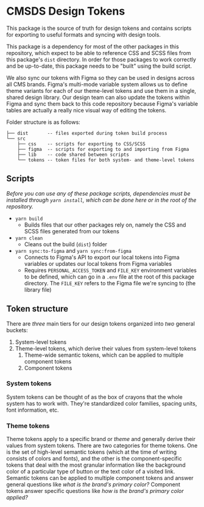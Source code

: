 # CMSDS Design Tokens

This package is the source of truth for design tokens and contains scripts for exporting to useful formats and syncing with design tools.

This package is a dependency for most of the other packages in this repository, which expect to be able to reference CSS and SCSS files from this package's `dist` directory. In order for those packages to work correctly and be up-to-date, this package needs to be "built" using the build script.

We also sync our tokens with Figma so they can be used in designs across all CMS brands. Figma's multi-mode variable system allows us to define theme variants for each of our theme-level tokens and use them in a single, shared design library. Our design team can also update the tokens within Figma and sync them back to this code repository because Figma's variable tables are actually a really nice visual way of editing the tokens.

Folder structure is as follows:

    ├── dist       -- files exported during token build process
    └── src
        ├── css    -- scripts for exporting to CSS/SCSS
        ├── figma  -- scripts for exporting to and importing from Figma
        ├── lib    -- code shared between scripts
        └── tokens -- token files for both system- and theme-level tokens

## Scripts

_Before you can use any of these package scripts, dependencies must be installed through `yarn install`, which can be done here or in the root of the repository._

- `yarn build`
  - Builds files that our other packages rely on, namely the CSS and SCSS files generated from our tokens
- `yarn clean`
  - Cleans out the build (`dist`) folder
- `yarn sync:to-figma` and `yarn sync:from-figma`
  - Connects to Figma's API to export our local tokens into Figma variables or updates our local tokens from Figma variables
  - Requires `PERSONAL_ACCESS_TOKEN` and `FILE_KEY` environment variables to be defined, which can go in a `.env` file at the root of this package directory. The `FILE_KEY` refers to the Figma file we're syncing to (the library file)

## Token structure

There are _three_ main tiers for our design tokens organized into _two_ general buckets:

1. System-level tokens
2. Theme-level tokens, which derive their values from system-level tokens
   1. Theme-wide semantic tokens, which can be applied to multiple component tokens
   2. Component tokens

### System tokens

System tokens can be thought of as the box of crayons that the whole system has to work with. They're standardized color families, spacing units, font information, etc.

### Theme tokens

Theme tokens apply to a specific brand or _theme_ and generally derive their values from system tokens. There are two categories for theme tokens. One is the set of high-level semantic tokens (which at the time of writing consists of colors and fonts), and the other is the component-specific tokens that deal with the most granular information like the background color of a particular type of button or the text color of a visited link. Semantic tokens can be applied to multiple component tokens and answer general questions like _what is the brand's primary color?_ Component tokens answer specific questions like _how is the brand's primary color applied?_
